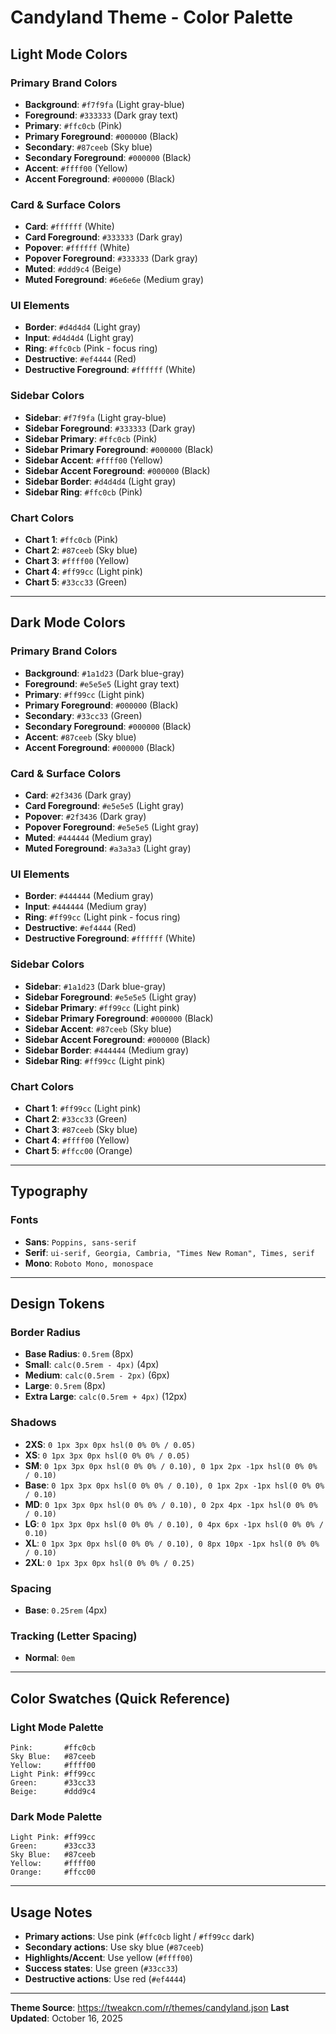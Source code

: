 # Candyland Theme - Color Palette

## Light Mode Colors

### Primary Brand Colors
- **Background**: `#f7f9fa` (Light gray-blue)
- **Foreground**: `#333333` (Dark gray text)
- **Primary**: `#ffc0cb` (Pink)
- **Primary Foreground**: `#000000` (Black)
- **Secondary**: `#87ceeb` (Sky blue)
- **Secondary Foreground**: `#000000` (Black)
- **Accent**: `#ffff00` (Yellow)
- **Accent Foreground**: `#000000` (Black)

### Card & Surface Colors
- **Card**: `#ffffff` (White)
- **Card Foreground**: `#333333` (Dark gray)
- **Popover**: `#ffffff` (White)
- **Popover Foreground**: `#333333` (Dark gray)
- **Muted**: `#ddd9c4` (Beige)
- **Muted Foreground**: `#6e6e6e` (Medium gray)

### UI Elements
- **Border**: `#d4d4d4` (Light gray)
- **Input**: `#d4d4d4` (Light gray)
- **Ring**: `#ffc0cb` (Pink - focus ring)
- **Destructive**: `#ef4444` (Red)
- **Destructive Foreground**: `#ffffff` (White)

### Sidebar Colors
- **Sidebar**: `#f7f9fa` (Light gray-blue)
- **Sidebar Foreground**: `#333333` (Dark gray)
- **Sidebar Primary**: `#ffc0cb` (Pink)
- **Sidebar Primary Foreground**: `#000000` (Black)
- **Sidebar Accent**: `#ffff00` (Yellow)
- **Sidebar Accent Foreground**: `#000000` (Black)
- **Sidebar Border**: `#d4d4d4` (Light gray)
- **Sidebar Ring**: `#ffc0cb` (Pink)

### Chart Colors
- **Chart 1**: `#ffc0cb` (Pink)
- **Chart 2**: `#87ceeb` (Sky blue)
- **Chart 3**: `#ffff00` (Yellow)
- **Chart 4**: `#ff99cc` (Light pink)
- **Chart 5**: `#33cc33` (Green)

---

## Dark Mode Colors

### Primary Brand Colors
- **Background**: `#1a1d23` (Dark blue-gray)
- **Foreground**: `#e5e5e5` (Light gray text)
- **Primary**: `#ff99cc` (Light pink)
- **Primary Foreground**: `#000000` (Black)
- **Secondary**: `#33cc33` (Green)
- **Secondary Foreground**: `#000000` (Black)
- **Accent**: `#87ceeb` (Sky blue)
- **Accent Foreground**: `#000000` (Black)

### Card & Surface Colors
- **Card**: `#2f3436` (Dark gray)
- **Card Foreground**: `#e5e5e5` (Light gray)
- **Popover**: `#2f3436` (Dark gray)
- **Popover Foreground**: `#e5e5e5` (Light gray)
- **Muted**: `#444444` (Medium gray)
- **Muted Foreground**: `#a3a3a3` (Light gray)

### UI Elements
- **Border**: `#444444` (Medium gray)
- **Input**: `#444444` (Medium gray)
- **Ring**: `#ff99cc` (Light pink - focus ring)
- **Destructive**: `#ef4444` (Red)
- **Destructive Foreground**: `#ffffff` (White)

### Sidebar Colors
- **Sidebar**: `#1a1d23` (Dark blue-gray)
- **Sidebar Foreground**: `#e5e5e5` (Light gray)
- **Sidebar Primary**: `#ff99cc` (Light pink)
- **Sidebar Primary Foreground**: `#000000` (Black)
- **Sidebar Accent**: `#87ceeb` (Sky blue)
- **Sidebar Accent Foreground**: `#000000` (Black)
- **Sidebar Border**: `#444444` (Medium gray)
- **Sidebar Ring**: `#ff99cc` (Light pink)

### Chart Colors
- **Chart 1**: `#ff99cc` (Light pink)
- **Chart 2**: `#33cc33` (Green)
- **Chart 3**: `#87ceeb` (Sky blue)
- **Chart 4**: `#ffff00` (Yellow)
- **Chart 5**: `#ffcc00` (Orange)

---

## Typography

### Fonts
- **Sans**: `Poppins, sans-serif`
- **Serif**: `ui-serif, Georgia, Cambria, "Times New Roman", Times, serif`
- **Mono**: `Roboto Mono, monospace`

---

## Design Tokens

### Border Radius
- **Base Radius**: `0.5rem` (8px)
- **Small**: `calc(0.5rem - 4px)` (4px)
- **Medium**: `calc(0.5rem - 2px)` (6px)
- **Large**: `0.5rem` (8px)
- **Extra Large**: `calc(0.5rem + 4px)` (12px)

### Shadows
- **2XS**: `0 1px 3px 0px hsl(0 0% 0% / 0.05)`
- **XS**: `0 1px 3px 0px hsl(0 0% 0% / 0.05)`
- **SM**: `0 1px 3px 0px hsl(0 0% 0% / 0.10), 0 1px 2px -1px hsl(0 0% 0% / 0.10)`
- **Base**: `0 1px 3px 0px hsl(0 0% 0% / 0.10), 0 1px 2px -1px hsl(0 0% 0% / 0.10)`
- **MD**: `0 1px 3px 0px hsl(0 0% 0% / 0.10), 0 2px 4px -1px hsl(0 0% 0% / 0.10)`
- **LG**: `0 1px 3px 0px hsl(0 0% 0% / 0.10), 0 4px 6px -1px hsl(0 0% 0% / 0.10)`
- **XL**: `0 1px 3px 0px hsl(0 0% 0% / 0.10), 0 8px 10px -1px hsl(0 0% 0% / 0.10)`
- **2XL**: `0 1px 3px 0px hsl(0 0% 0% / 0.25)`

### Spacing
- **Base**: `0.25rem` (4px)

### Tracking (Letter Spacing)
- **Normal**: `0em`

---

## Color Swatches (Quick Reference)

### Light Mode Palette
```
Pink:       #ffc0cb
Sky Blue:   #87ceeb
Yellow:     #ffff00
Light Pink: #ff99cc
Green:      #33cc33
Beige:      #ddd9c4
```

### Dark Mode Palette
```
Light Pink: #ff99cc
Green:      #33cc33
Sky Blue:   #87ceeb
Yellow:     #ffff00
Orange:     #ffcc00
```

---

## Usage Notes

- **Primary actions**: Use pink (`#ffc0cb` light / `#ff99cc` dark)
- **Secondary actions**: Use sky blue (`#87ceeb`)
- **Highlights/Accent**: Use yellow (`#ffff00`)
- **Success states**: Use green (`#33cc33`)
- **Destructive actions**: Use red (`#ef4444`)

---

**Theme Source**: https://tweakcn.com/r/themes/candyland.json
**Last Updated**: October 16, 2025
